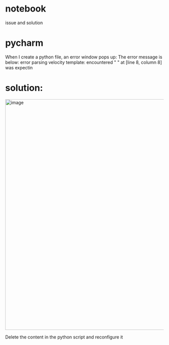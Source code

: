 # notebook
issue and solution

# pycharm 
When I create a python file, an error window pops up:
The error message is below:
error parsing velocity template: encountered " " at [line 8, column 8] was expectin
# solution:
<img width="734" alt="image" src="https://github.com/wujelly701/notebook/assets/39235590/f93aa0fe-b695-47c6-b42e-d704d47c3a6d">

Delete the content in the python script and reconfigure it
